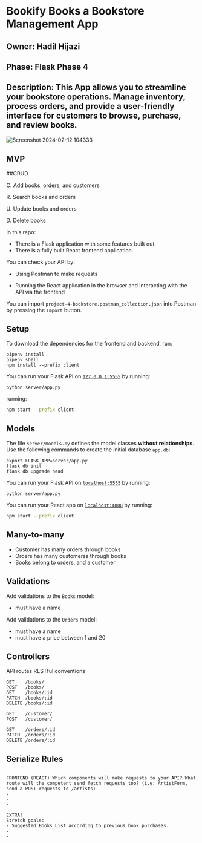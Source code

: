 # Bookify Books a Bookstore Management App

## Owner: Hadil Hijazi

## Phase: Flask Phase 4 

## Description: This App allows you to streamline your bookstore operations.  Manage inventory, process orders, and provide a user-friendly interface for customers to browse, purchase, and review books. 

![Screenshot 2024-02-12 104333](https://github.com/hihijazi/phase-4-flask-project-bookstore/assets/148264944/2b9ca23c-b32b-4c4c-816f-0cb3bf66ecff)

## MVP 
##CRUD 

C. Add books, orders, and customers

R. Search books and orders

U. Update books and orders 

D. Delete books 



In this repo:

- There is a Flask application with some features built out.
- There is a fully built React frontend application.

You can check your API by:

- Using Postman to make requests

- Running the React application in the browser and interacting with the API via
  the frontend

You can import `project-4-bookstore.postman_collection.json` into Postman by
pressing the `Import` button.

## Setup

To download the dependencies for the frontend and backend, run:

```console
pipenv install
pipenv shell
npm install --prefix client
```

You can run your Flask API on [`127.0.0.1:5555`](http://127.0.0.1:5555/) by
running:

```console
python server/app.py
```

running:

```sh
npm start --prefix client
```

## Models

The file `server/models.py` defines the model classes **without relationships**.
Use the following commands to create the initial database `app.db`:

```console
export FLASK_APP=server/app.py
flask db init
flask db upgrade head
```
You can run your Flask API on [`localhost:5555`](http://localhost:5555) by
running:

```console
python server/app.py
```

You can run your React app on [`localhost:4000`](http://localhost:4000) by
running:

```sh
npm start --prefix client
```

## Many-to-many

- Customer has many orders through books
- Orders has many customerss through books
- Books belong to orders, and a customer

## Validations 

Add validations to the `Books` model:

- must have a name

Add validations to the `Orders` model:
- must have a name
- must have a price between 1 and 20

## Controllers

API routes RESTful conventions

```console
GET    /books/              
POST   /books/             
GET    /books/:id           
PATCH  /books/:id           
DELETE /books/:id
```          

```console
GET    /customer/             
POST   /customer/
```           

```console
GET    /orders/:id         
PATCH  /orders/:id         
DELETE /orders/:id
```      

## Serialize Rules
```console

FRONTEND (REACT) Which components will make requests to your API? What route will the competent send fetch requests too? (i.e: ArtistForm, send a POST requests to /artists)
-
-
-
```
```console
EXTRA!
Stretch goals:
- Suggested Books List according to previous book purchases.
-
-
```



